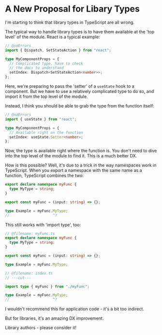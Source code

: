 # A New Proposal for Libary Types

I'm starting to think that library types in TypeScript are all wrong.

The typical way to handle library types is to have them available at the 'top level' of the module. React is a typical example:

```ts twoslash
// @noErrors
import { Dispatch, SetStateAction } from "react";

type MyComponentProps = {
  // Complicated type, have to check
  // the docs to understand
  setIndex: Dispatch<SetStateAction<number>>;
};
```

Here, we're preparing to pass the 'setter' of a `useState` hook to a component. But we have to use a relatively complicated type to do so, and import it from the top level of the module.

Instead, I think you should be able to grab the type from the function itself:

```ts twoslash
// @noErrors
import { useState } from "react";

type MyComponentProps = {
  // Available right on the function
  setIndex: useState.Setter<number>;
};
```

Now, the type is available right where the function is. You don't need to dive into the top level of the module to find it. This is a much better DX.

How is this possible? Well, it's due to a trick in the way namespaces work in TypeScript. When you export a namespace with the same name as a function, TypeScript combines the two:

```ts twoslash
export declare namespace myFunc {
  type MyType = string;
}

export const myFunc = (input: string) => {};

type Example = myFunc.MyType;
//                    ^?
```

This still works with 'import type', too:

```ts twoslash
// @filename: myFunc.ts
export declare namespace myFunc {
  type MyType = string;
}

export const myFunc = (input: string) => {};

type Example = myFunc.MyType;

// @filename: index.ts
// ---cut---

import type { myFunc } from "./myFunc";

type Example = myFunc.MyType;
//                    ^?
```

I wouldn't recommend this for application code - it's a bit too indirect.

But for libraries, it's an amazing DX improvement.

Library authors - please consider it!
